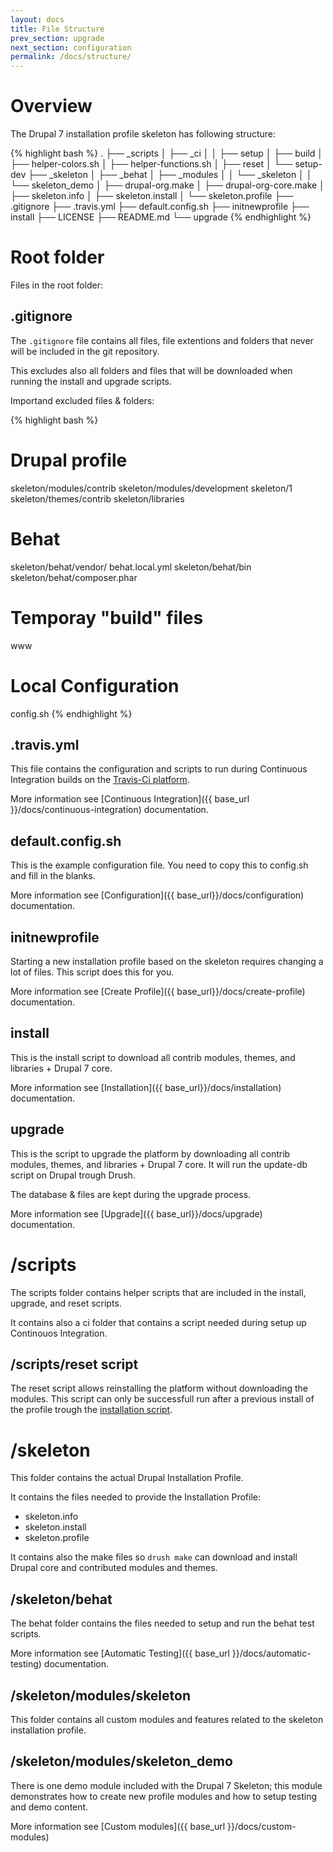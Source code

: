```yaml
---
layout: docs
title: File Structure
prev_section: upgrade
next_section: configuration
permalink: /docs/structure/
---
```


# Overview

The Drupal 7 installation profile skeleton has following structure:

{% highlight bash %}
.
├── _scripts
│   ├── _ci
│   │   ├── setup
│   ├── build
│   ├── helper-colors.sh
│   ├── helper-functions.sh
│   ├── reset
│   └── setup-dev
├── _skeleton
│   ├── _behat
│   ├── _modules
│   │   └── _skeleton
│   │       └── skeleton_demo
│   ├── drupal-org.make
│   ├── drupal-org-core.make
│   ├── skeleton.info
│   ├── skeleton.install
│   └── skeleton.profile
├── .gitignore
├── .travis.yml
├── default.config.sh
├── initnewprofile
├── install
├── LICENSE
├── README.md
└── upgrade
{% endhighlight %}



# Root folder

Files in the root folder:

## .gitignore

The `.gitignore` file contains all files, file extentions and folders that never will be included in the git repository.

This excludes also all folders and files that will be downloaded when running the install and upgrade scripts.

Importand excluded files & folders:

{% highlight bash %}
# Drupal profile
skeleton/modules/contrib
skeleton/modules/development
skeleton/1
skeleton/themes/contrib
skeleton/libraries

# Behat
skeleton/behat/vendor/
behat.local.yml
skeleton/behat/bin
skeleton/behat/composer.phar

# Temporay "build" files
www

# Local Configuration
config.sh
{% endhighlight %}


## .travis.yml

This file contains the configuration and scripts to run during Continuous Integration builds on the [Travis-Ci platform](https://travis-ci.org/).

More information see [Continuous Integration]({{ base_url }}/docs/continuous-integration) documentation.


## default.config.sh

This is the example configuration file. You need to copy this to config.sh and fill in the blanks. 

More information see [Configuration]({{ base_url}}/docs/configuration) documentation.


## initnewprofile

Starting a new installation profile based on the skeleton requires changing a lot of files. This script does this for you.

More information see [Create Profile]({{ base_url}}/docs/create-profile) documentation.


## install

This is the install script to download all contrib modules, themes, and libraries + Drupal 7 core.

More information see [Installation]({{ base_url}}/docs/installation) documentation.


## upgrade

This is the script to upgrade the platform by downloading all contrib modules, themes, and libraries + Drupal 7 core. It will run the update-db script on Drupal trough Drush.

The database & files are kept during the upgrade process.

More information see [Upgrade]({{ base_url}}/docs/upgrade) documentation.



# /scripts

The scripts folder contains helper scripts that are included in the install, upgrade, and reset scripts.

It contains also a ci folder that contains a script needed during setup up Continouos Integration.


## /scripts/reset script

The reset script allows reinstalling the platform without downloading the modules.
This script can only be successfull run after a previous install of the profile trough the [installation script]({{base_url}}/docs/installation).


# /skeleton

This folder contains the actual Drupal Installation Profile.

It contains the files needed to provide the Installation Profile:

* skeleton.info
* skeleton.install
* skeleton.profile

It contains also the make files so `drush make` can download and install Drupal  core and contributed modules and themes.


## /skeleton/behat

The behat folder contains the files needed to setup and run the behat test scripts.

More information see [Automatic Testing]({{ base_url }}/docs/automatic-testing) documentation.


## /skeleton/modules/skeleton

This folder contains all custom modules and features related to the skeleton installation profile.


## /skeleton/modules/skeleton_demo

There is one demo module included with the Drupal 7 Skeleton; this module demonstrates how to create new profile modules and how to setup testing and demo content.

More information see [Custom modules]({{ base_url }}/docs/custom-modules)




